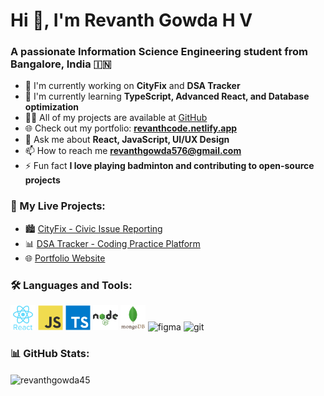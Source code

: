 # Hi 👋, I'm Revanth Gowda H V

### A passionate Information Science Engineering student from Bangalore, India 🇮🇳

- 🔭 I'm currently working on **CityFix** and **DSA Tracker**
- 🌱 I'm currently learning **TypeScript, Advanced React, and Database optimization**
- 👨‍💻 All of my projects are available at [GitHub](https://github.com/Revanthgowda45)
- 🌐 Check out my portfolio: **[revanthcode.netlify.app](https://revanthcode.netlify.app/)**
- 💬 Ask me about **React, JavaScript, UI/UX Design**
- 📫 How to reach me **revanthgowda576@gmail.com**
- ⚡ Fun fact **I love playing badminton and contributing to open-source projects**

### 🚀 My Live Projects:
- 🏙️ [CityFix - Civic Issue Reporting](https://finecityfix.netlify.app/dashboard)
- 📊 [DSA Tracker - Coding Practice Platform](https://dsapro.netlify.app)
- 🌐 [Portfolio Website](https://revanthcode.netlify.app/)

### 🛠️ Languages and Tools:
<p align="left">
<img src="https://raw.githubusercontent.com/devicons/devicon/master/icons/react/react-original-wordmark.svg" alt="react" width="40" height="40"/>
<img src="https://raw.githubusercontent.com/devicons/devicon/master/icons/javascript/javascript-original.svg" alt="javascript" width="40" height="40"/>
<img src="https://raw.githubusercontent.com/devicons/devicon/master/icons/typescript/typescript-original.svg" alt="typescript" width="40" height="40"/>
<img src="https://raw.githubusercontent.com/devicons/devicon/master/icons/nodejs/nodejs-original-wordmark.svg" alt="nodejs" width="40" height="40"/>
<img src="https://raw.githubusercontent.com/devicons/devicon/master/icons/mongodb/mongodb-original-wordmark.svg" alt="mongodb" width="40" height="40"/>
<img src="https://www.vectorlogo.zone/logos/figma/figma-icon.svg" alt="figma" width="40" height="40"/>
<img src="https://www.vectorlogo.zone/logos/git-scm/git-scm-icon.svg" alt="git" width="40" height="40"/>
</p>

### 📊 GitHub Stats:
<p><img align="center" src="https://github-readme-stats.vercel.app/api?username=revanthgowda45&show_icons=true&locale=en" alt="revanthgowda45" /></p>
